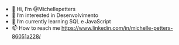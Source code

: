 - 👋 Hi, I’m @Michellepetters
- 👀 I’m interested in Desenvolvimento
- 🌱 I’m currently learning  SQL e JavaScript
 - 📫 How to reach me https://www.linkedin.com/in/michelle-petters-86051a228/  

<!---
Michellepetters/Michellepetters is a ✨ special ✨ repository because its `README.md` (this file) appears on your GitHub profile.
You can click the Preview link to take a look at your changes.
--->
